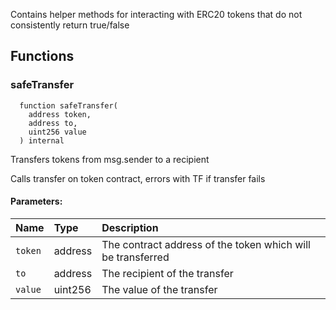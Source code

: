 Contains helper methods for interacting with ERC20 tokens that do not consistently return true/false

## Functions

### safeTransfer

```solidity
  function safeTransfer(
    address token,
    address to,
    uint256 value
  ) internal
```

Transfers tokens from msg.sender to a recipient

Calls transfer on token contract, errors with TF if transfer fails

#### Parameters:

| Name    | Type    | Description                                                 |
| :------ | :------ | :---------------------------------------------------------- |
| `token` | address | The contract address of the token which will be transferred |
| `to`    | address | The recipient of the transfer                               |
| `value` | uint256 | The value of the transfer                                   |
